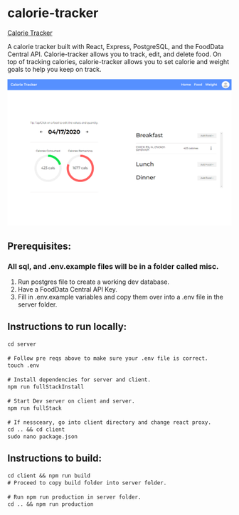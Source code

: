 # calorie-tracker
[Calorie Tracker](https://www.calorietracker.site/)

A calorie tracker built with React, Express, PostgreSQL, and the FoodData Central API. Calorie-tracker allows you to track, edit, and delete food. On top of tracking calories, calorie-tracker allows you to set calorie and weight goals to help you keep on track.

![](client/src/static/images/calorietracker.png)

## Prerequisites:
###  All sql, and .env.example files will be in a folder called misc.

 1. Run postgres file to create a working dev database.
 2. Have a FoodData Central API Key.
 3. Fill in .env.example variables and copy them over into a .env file in the server folder.

## Instructions to run locally:

    cd server
    
    # Follow pre reqs above to make sure your .env file is correct.
    touch .env
    
    # Install dependencies for server and client.
    npm run fullStackInstall
	
	# Start Dev server on client and server.
	npm run fullStack
	
	# If nessceary, go into client directory and change react proxy.
	cd .. && cd client
	sudo nano package.json
	

## Instructions to build: 

    cd client && npm run build
    # Proceed to copy build folder into server folder.
	
	# Run npm run production in server folder.
	cd .. && npm run production
